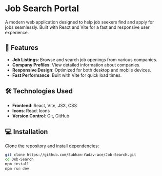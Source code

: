 # Job Search Portal

A modern web application designed to help job seekers find and apply for jobs seamlessly. Built with React and Vite for a fast and responsive user experience.

## 🚀 Features

- **Job Listings**: Browse and search job openings from various companies.
- **Company Profiles**: View detailed information about companies.
- **Responsive Design**: Optimized for both desktop and mobile devices.
- **Fast Performance**: Built with Vite for quick load times.

## 🛠️ Technologies Used

- **Frontend**: React, Vite, JSX, CSS
- **Icons**: React Icons
- **Version Control**: Git, GitHub

## 💻 Installation

Clone the repository and install dependencies:

```bash
git clone https://github.com/Subham-Yadav-ace/Job-Search.git
cd Job-Search
npm install
npm run dev
